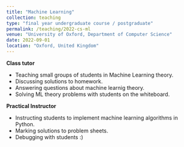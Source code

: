 ```yaml
---
title: "Machine Learning"
collection: teaching
type: "final year undergraduate course / postgraduate"
permalink: /teaching/2022-cs-ml
venue: "University of Oxford, Department of Computer Science"
date: 2022-09-01
location: "Oxford, United Kingdom"
---
```


**Class tutor**

- Teaching small groups of students in Machine Learning theory.
- Discussing solutions to homework.
- Answering questions about machine learnig theory.
- Solving ML theory problems with students on the whiteboard.

**Practical Instructor**

- Instructing students to implement machine learning algorithms in Python.
- Marking solutions to problem sheets.
- Debugging with students :)
